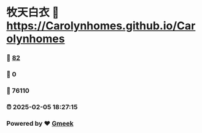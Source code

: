 # 牧天白衣 :link: https://Carolynhomes.github.io/Carolynhomes 
### :page_facing_up: [82](https://Carolynhomes.github.io/Carolynhomes/tag.html) 
### :speech_balloon: 0 
### :hibiscus: 76110 
### :alarm_clock: 2025-02-05 18:27:15 
### Powered by :heart: [Gmeek](https://github.com/Meekdai/Gmeek)
